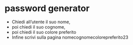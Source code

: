 password generator
===

- Chiedi all’utente il suo nome,
- poi chiedi il suo cognome,
- poi chiedi il suo colore preferito
- Infine scrivi sulla pagina nomecognomecolorepreferito23